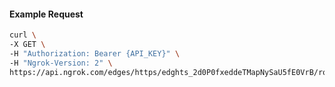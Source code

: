 <!-- Code generated for API Clients. DO NOT EDIT. -->

#### Example Request

```bash
curl \
-X GET \
-H "Authorization: Bearer {API_KEY}" \
-H "Ngrok-Version: 2" \
https://api.ngrok.com/edges/https/edghts_2d0P0fxeddeTMapNySaU5fE0VrB/routes/edghtsrt_2d0P0hXixcozEJgMVc1My0p4cZZ/user_agent_filter
```
